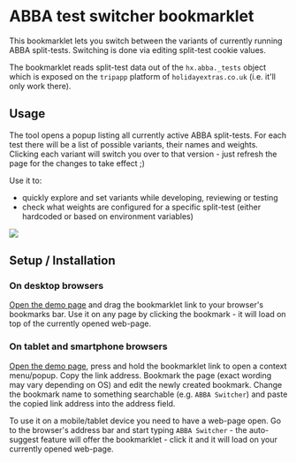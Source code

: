 # ABBA test switcher bookmarklet

This bookmarklet lets you switch between the variants of currently running ABBA split-tests. Switching is done via editing split-test cookie values. 

The bookmarklet reads split-test data out of the `hx.abba._tests` object which is exposed on the `tripapp` platform of `holidayextras.co.uk` (i.e. it'll only work there).

## Usage

The tool opens a popup listing all currently active ABBA split-tests. For each test there will be a list of possible variants, their names and weights. Clicking each variant will switch you over to that version - just refresh the page for the changes to take effect ;)

Use it to:
- quickly explore and set variants while developing, reviewing or testing
- check what weights are configured for a specific split-test (either hardcoded or based on environment variables)

![](https://i.gyazo.com/12a9d872a3dc8b741363ae1e2355c284.png)

## Setup / Installation

### On desktop browsers

[Open the demo page](https://vbachevhx.github.io/abba-bookmarklet) and drag the bookmarklet link to your browser's bookmarks bar. Use it on any page by clicking the bookmark - it will load on top of the currently opened web-page.

### On tablet and smartphone browsers

[Open the demo page](https://vbachevhx.github.io/abba-bookmarklet), press and hold the bookmarklet link to open a context menu/popup. Copy the link address. Bookmark the page (exact wording may vary depending on OS) and edit the newly created bookmark. Change the bookmark name to something searchable (e.g. `ABBA Switcher`) and paste the copied link address into the address field.

To use it on a mobile/tablet device you need to have a web-page open. Go to the browser's address bar and start typing `ABBA Switcher` - the auto-suggest feature will offer the bookmarklet - click it and it will load on your currently opened web-page.
